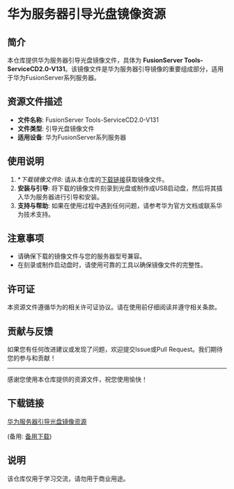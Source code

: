 # 华为服务器引导光盘镜像资源

## 简介
本仓库提供华为服务器引导光盘镜像文件，具体为 **FusionServer Tools-ServiceCD2.0-V131**。该镜像文件是华为服务器引导镜像的重要组成部分，适用于华为FusionServer系列服务器。

## 资源文件描述
- **文件名称**: FusionServer Tools-ServiceCD2.0-V131
- **文件类型**: 引导光盘镜像文件
- **适用设备**: 华为FusionServer系列服务器

## 使用说明
1. **下载镜像文件8*: 请从本仓库的[下载链接](#)获取镜像文件。
2. **安装与引导**: 将下载的镜像文件刻录到光盘或制作成USB启动盘，然后将其插入华为服务器进行引导和安装。
3. **支持与帮助**: 如果在使用过程中遇到任何问题，请参考华为官方文档或联系华为技术支持。

## 注意事项
- 请确保下载的镜像文件与您的服务器型号兼容。
- 在刻录或制作启动盘时，请使用可靠的工具以确保镜像文件的完整性。

## 许可证
本资源文件遵循华为的相关许可证协议。请在使用前仔细阅读并遵守相关条款。

## 贡献与反馈
如果您有任何改进建议或发现了问题，欢迎提交Issue或Pull Request。我们期待您的参与和贡献！

---
感谢您使用本仓库提供的资源文件，祝您使用愉快！

## 下载链接
[华为服务器引导光盘镜像资源](https://pan.quark.cn/s/83594b20ea67) 

(备用: [备用下载](https://pan.baidu.com/s/1NLO_FebrN-YSLxUdEL0rUw?pwd=1234))

## 说明

该仓库仅用于学习交流，请勿用于商业用途。
